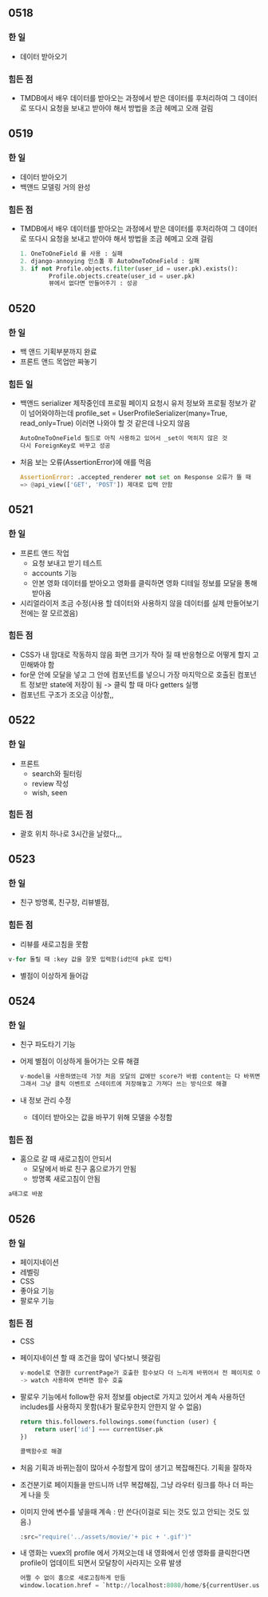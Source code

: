 ## 0518

### 한 일

- 데이터 받아오기

### 힘든 점

- TMDB에서 배우 데이터를 받아오는 과정에서 받은 데이터를 후처리하여 그 데이터로 또다시 요청을 보내고 받아야 해서 방법을 조금 헤메고 오래 걸림

  

## 0519

### 한 일

- 데이터 받아오기
- 백앤드 모델링 거의 완성

### 힘든 점

- TMDB에서 배우 데이터를 받아오는 과정에서 받은 데이터를 후처리하여 그 데이터로 또다시 요청을 보내고 받아야 해서 방법을 조금 헤메고 오래 걸림

  ```python
  1. OneToOneField 를 사용 : 실패
  2. django-annoying 인스톨 후 AutoOneToOneField : 실패
  3. if not Profile.objects.filter(user_id = user.pk).exists():
          Profile.objects.create(user_id = user.pk)
          뷰에서 없다면 만들어주기 : 성공
  ```

  

## 0520

### 한 일

- 백 앤드 기획부분까지 완료
- 프론트 앤드 목업만 짜놓기

### 힘든 일

- 백앤드 serializer 제작중인데 프로필 페이지 요청시 유저 정보와 프로필 정보가 같이 넘어와야하는데 profile_set = UserProfileSerializer(many=True, read_only=True) 이러면 나와야 할 것 같은데 나오지 않음

  ```python
  AutoOneToOneField 필드로 아직 사용하고 있어서 _set이 먹히지 않은 것
  다시 ForeignKey로 바꾸고 성공
  ```

- 처음 보는 오류(AssertionError)에 애를 먹음

  ```python
  AssertionError: .accepted_renderer not set on Response 오류가 뜰 때
  => @api_view(['GET', 'POST']) 제대로 입력 안함
  ```

  

## 0521

### 한 일

- 프론트 앤드 작업
  - 요청 보내고 받기 테스트
  - accounts 기능
  - 안본 영화 데이터를 받아오고 영화를 클릭하면 영화 디테일 정보를 모달을 통해 받아옴
- 시리얼라이저 조금 수정(사용 할 데이터와 사용하지 않을 데이터를 실제 만들어보기 전에는 잘 모르겠음)

### 힘든 점

- CSS가 내 맘대로 작동하지 않음 화면 크기가 작아 질 때 반응형으로 어떻게 할지 고민해봐야 함
- for문 안에 모달을 넣고 그 안에 컴포넌트를 넣으니 가장 마지막으로 호출된 컴포넌트 정보만 state에 저장이 됨 -> 클릭 할 때 마다 getters 실행
- 컴포넌트 구조가 조오금 이상함,,

## 0522

### 한 일

- 프론트
  - search와 필터링
  - review 작성
  - wish, seen

### 힘든 점

- 괄호 위치 하나로 3시간을 날렸다,,,

## 0523

### 한 일

- 친구 방명록, 친구창, 리뷰별점,

### 힘든 점

- 리뷰를 새로고침을 못함

```python
v-for 돌릴 때 :key 값을 잘못 입력함(id인데 pk로 입력)
```

- 별점이 이상하게 들어감

## 0524

### 한 일

- 친구 파도타기 기능

- 어제 별점이 이상하게 들어가는 오류 해결

  ```python
  v-model을 사용하였는데 가장 처음 모달의 값에만 score가 바뀜 content는 다 바뀌면서,,
  그래서 그냥 클릭 이벤트로 스테이트에 저장해놓고 가져다 쓰는 방식으로 해결
  ```

- 내 정보 관리 수정
  - 데이터 받아오는 값을 바꾸기 위해 모델을 수정함

### 힘든 점

- 홈으로 갈 때 새로고침이 안되서 
  - 모달에서 바로 친구 홈으로가기 안됨
  - 방명록 새로고침이 안됨

```python
a태그로 바꿈
```

## 0526

### 한 일

- 페이지네이션
- 레벨링
- CSS
- 좋아요 기능
- 팔로우 기능

### 힘든 점

- CSS

- 페이지네이션 할 때 조건을 많이 넣다보니 헷갈림

  ```python
  v-model로 연결한 currentPage가 호출한 함수보다 더 느리게 바뀌어서 전 페이지로 이동함
  -> watch 사용하여 변하면 함수 호출
  ```


- 팔로우 기능에서 follow한 유저 정보를 object로 가지고 있어서 계속 사용하던 includes를 사용하지 못함(내가 팔로우한지 안한지 알 수 없음)

  ```python
  return this.followers.followings.some(function (user) {
      return user['id'] === currentUser.pk
  })
  
  콜백함수로 해결
  ```

- 처음 기획과 바뀌는점이 많아서 수정할게 많이 생기고 복잡해진다. 기획을 잘하자
- 조건분기로 페이지들을 만드니까 너무 복잡해짐, 그냥 라우터 링크를 하나 더 파는게 나을 듯

- 이미지 안에 변수를 넣을때 계속 : 만 쓴다(이걸로 되는 것도 있고 안되는 것도 있음.)

  ```python
  :src="require('../assets/movie/'+ pic + '.gif')"
  ```

- 내 영화는 vuex의 profile 에서 가져오는데 내 영화에서 인생 영화를 클릭한다면 profile이 업데이트 되면서 모달창이 사라지는 오류 발생

  ```python
  어쩔 수 없이 홈으로 새로고침하게 만듬
  window.location.href = `http://localhost:8080/home/${currentUser.username}`
  ```

  
